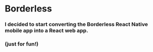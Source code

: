 # Borderless

### I decided to start converting the Borderless React Native mobile app into a React web app.
### (just for fun!)

